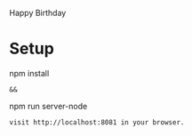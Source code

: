 Happy Birthday

# Setup

npm install

```
&&

```

npm run server-node

```
visit http://localhost:8081 in your browser.

```
